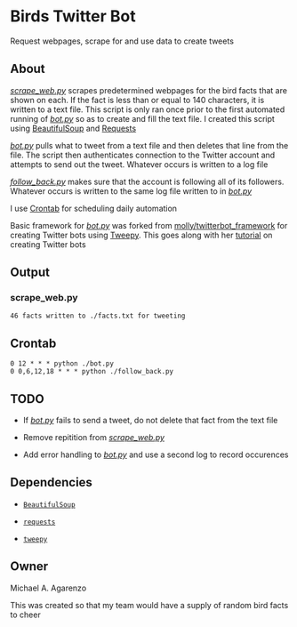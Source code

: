 # Birds Twitter Bot

Request webpages, scrape for and use data to create tweets

## About

[<i>scrape_web.py</i>](src/scrape_web.py) scrapes predetermined webpages for the bird facts that are shown on each. If the fact is less than or equal to 140 characters, it is written to a text file. This script is only ran once prior to the first automated running of [<i>bot.py</i>](https://github.com/magarenzo/twitter-bot/blob/master/bot.py) so as to create and fill the text file. I created this script using [BeautifulSoup](https://www.crummy.com/software/BeautifulSoup/bs4/doc/) and [Requests](http://docs.python-requests.org/en/master/)

[<i>bot.py</i>](src/bot.py) pulls what to tweet from a text file and then deletes that line from the file. The script then authenticates connection to the Twitter account and attempts to send out the tweet. Whatever occurs is written to a log file

[<i>follow_back.py</i>](src/follow_back.py) makes sure that the account is following all of its followers. Whatever occurs is written to the same log file written to in [<i>bot.py</i>](https://github.com/magarenzo/twitter-bot/blob/master/bot.py)

I use [Crontab](http://crontab.org/) for scheduling daily automation

Basic framework for [*bot.py*](src/bot.py) was forked from [molly/twitterbot_framework](https://github.com/molly/twitterbot_framework) for creating Twitter bots using [Tweepy](http://www.tweepy.org). This goes along with her [tutorial](http://blog.mollywhite.net/twitter-bots-pt2/) on creating Twitter bots

## Output

### scrape_web.py

`46 facts written to ./facts.txt for tweeting`

## Crontab

`0 12 * * * python ./bot.py`<br>`0 0,6,12,18 * * * python ./follow_back.py`

## TODO

* If [<i>bot.py</i>](https://github.com/magarenzo/twitter-bot/blob/master/bot.py) fails to send a tweet, do not delete that fact from the text file

* Remove repitition from [<i>scrape_web.py</i>](https://github.com/magarenzo/twitter-bot/blob/master/scrape_web.py)

* Add error handling to [<i>bot.py</i>](https://github.com/magarenzo/twitter-bot/blob/master/bot.py) and use a second log to record occurences

## Dependencies

* [`BeautifulSoup`](https://www.crummy.com/software/BeautifulSoup/bs4/doc/)

* [`requests`](http://docs.python-requests.org/en/master/)

* [`tweepy`](http://www.tweepy.org)

## Owner

Michael A. Agarenzo

This was created so that my team would have a supply of random bird facts to cheer
